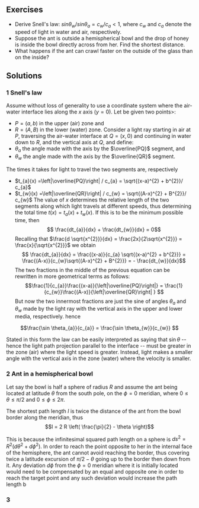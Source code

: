 ## Exercises

 - Derive Snell's law: $sin \theta_{w} / sin \theta_{a} = c_{w}/c_{a} < 1$, where $c_{w}$ and $c_{a}$ denote the speed of light in water and air, respectively.
 - Suppose the ant is outside a hemispherical bowl and the drop of honey is inside the bowl directly across from her. Find the shortest distance.
 - What happens if the ant can crawl faster on the outside of the glass than on the inside? 

## Solutions

### 1 Snell's law
Assume without loss of generality to use a coordinate system where the air-water interface lies along the $x$ axis ($y=0$).
Let be given two points>: 
 - $P=(a,b)$ in the upper (air) zone and 
 - $R=(A,B)$ in the lower (water) zone. 
Consider a light ray starting in air at $P$, traversing the air-water interface at $Q=(x,0)$ and continuing in water down to $R$, and the vertical axis at $Q$, and define: 
 - $\theta_{a}$ the angle made with the axis by the $\overline{PQ}$ segment, and
 - $\theta_{w}$ the angle made with the axis by the $\overline{QR}$ segment.

The times it takes for light to travel the two segments are, respectively
 - $t_{a}(x) =\left|\overline{PQ}\right| / c_{a} = \sqrt{(x-a)^{2} + b^{2}}/ c_{a}$
 - $t_{w}(x) =\left|\overline{QR}\right| / c_{w} = \sqrt{(A-x)^{2} + B^{2}}/ c_{w}$ 
The value of $x$ determines the relative length of the two segments along which light travels at different speeds, thus determining the total time $t(x) = t_{a}(x) + t_{w}(x)$. If this is to be the minimum possible time, then 
$$ \frac{dt_{a}}{dx} + \frac{dt_{w}}{dx} = 0$$
Recalling that $\frac{d \sqrt{x^{2}}}{dx} = \frac{2x}{2\sqrt{x^{2}}} = \frac{x}{\sqrt{x^{2}}}$ we obtain
$$ \frac{dt_{a}}{dx} = \frac{(x-a)}{c_{a} \sqrt{(x-a)^{2} + b^{2}}} = \frac{(A-x)}{c_{w}\sqrt{(A-x)^{2} + B^{2}}}  = - \frac{dt_{w}}{dx}$$
The two fractions in the middle of the previous equation can be rewritten in more geometrical terms as follows:
$$\frac{1}{c_{a}}\frac{(x-a)}{\left|\overline{PQ}\right|} = \frac{1}{c_{w}}\frac{(A-x)}{\left|\overline{QR}\right| }  $$
But now the two innermost fractions are just the sine of angles $\theta_{a}$ and $\theta_{w}$ made by the light ray with the vertical axis in the upper and lower media, respectively. hence

$$\frac{\sin \theta_{a}}{c_{a}} = \frac{\sin \theta_{w}}{c_{w}} $$

Stated in this form the law can be easily interpreted as saying that $\sin \theta$ -- hence the light path projection parallel to the interface -- must be greater in the zone (air) where the light speed is greater. Instead, light makes a smaller angle with the vertical axis in the zone (water) where the velocity is smaller. 

### 2 Ant in a hemispherical bowl
Let say the bowl is half a sphere of radius $R$ and assume the ant being located at latitude $\theta$ from the south pole, on the $\phi=0$ meridian, where $0 \leq \theta \leq \pi/2$ and $0 \leq \phi \leq 2 \pi$.

The shortest path length $l$ is twice the distance of the ant from the bowl border along the meridian, thus 
$$l = 2 R \left( \frac{\pi}{2} - \theta \right)$$

This is because the infinitesimal squared path length on a sphere is $ds^{2} = R^{2} (d\theta^{2} + d\phi^{2})$. In order to reach the point opposite to her in the internal face of the hemisphere, the ant cannot avoid reaching the border, thus covering twice a latitude excursion of $\pi/2 - \theta$ going up to the border then down from it. Any deviation $d\phi$ from the $\phi=0$ meridian where it is initially located would need to be compensated by an equal and opposite one in order to reach the target point and any such deviation would increase the path length b       

### 3



<!--stackedit_data:
eyJoaXN0b3J5IjpbLTU0NTM0NzczM119
-->